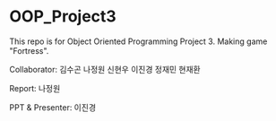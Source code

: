# OOP_Project3
This repo is for Object Oriented Programming Project 3. Making game "Fortress".

Collaborator:
김수곤
나정원
신현우
이진경
정재민
현재환

Report:
나정원

PPT & Presenter:
이진경

